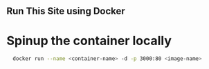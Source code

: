## Run This Site using Docker 

# Spinup the container locally
```bash
  docker run --name <container-name> -d -p 3000:80 <image-name>
```


